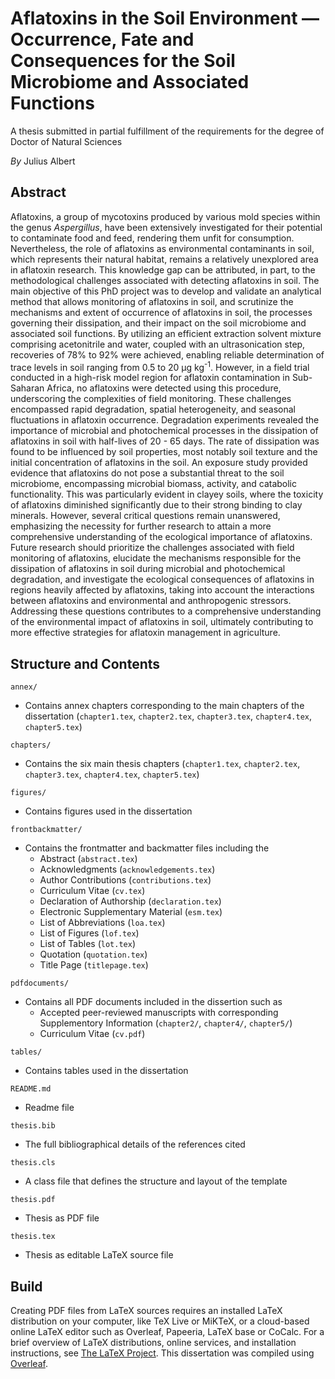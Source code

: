 # Aflatoxins in the Soil Environment — Occurrence, Fate and Consequences for the Soil Microbiome and Associated Functions

A thesis submitted in partial fulfillment of the requirements for the degree of Doctor of Natural Sciences

*By* Julius Albert

## Abstract
Aflatoxins, a group of mycotoxins produced by various mold species within the genus _Aspergillus_, have been extensively investigated for their potential to contaminate food and feed, rendering them unfit for consumption. Nevertheless, the role of aflatoxins as environmental contaminants in soil, which represents their natural habitat, remains a relatively unexplored area in aflatoxin research. This knowledge gap can be attributed, in part, to the methodological challenges associated with detecting aflatoxins in soil. The main objective of this PhD project was to develop and validate an analytical method that allows monitoring of aflatoxins in soil, and scrutinize the mechanisms and extent of occurrence of aflatoxins in soil, the processes governing their dissipation, and their impact on the soil microbiome and associated soil functions. By utilizing an efficient extraction solvent mixture comprising acetonitrile and water, coupled with an ultrasonication step, recoveries of 78% to 92% were achieved, enabling reliable determination of trace levels in soil ranging from 0.5 to 20 µg kg<sup>-1</sup>. However, in a field trial conducted in a high-risk model
region for aflatoxin contamination in Sub-Saharan Africa, no aflatoxins were detected using this procedure, underscoring the complexities of field monitoring. These challenges encompassed rapid degradation, spatial heterogeneity, and seasonal fluctuations in aflatoxin occurrence. Degradation experiments revealed the importance of microbial and photochemical processes in the dissipation of aflatoxins in soil with half-lives of 20 - 65 days. The rate of dissipation was found to be influenced by soil properties, most notably soil texture and the initial concentration of aflatoxins in the soil. An exposure study provided evidence that aflatoxins do not pose a substantial threat to the soil microbiome, encompassing microbial biomass, activity, and catabolic functionality. This was particularly evident in clayey soils, where the toxicity of aflatoxins diminished significantly due to their strong binding to clay minerals. However, several critical questions remain unanswered, emphasizing the necessity for further research to attain a more comprehensive understanding of the ecological importance of aflatoxins. Future research should prioritize the challenges associated with field monitoring of aflatoxins, elucidate the mechanisms responsible for the dissipation of aflatoxins in soil during microbial and photochemical degradation, and investigate the ecological consequences of aflatoxins in regions heavily affected by aflatoxins, taking into account the interactions between aflatoxins and environmental and anthropogenic stressors. Addressing these questions contributes to a comprehensive understanding of the environmental impact of aflatoxins in soil, ultimately contributing to more effective strategies for aflatoxin management in agriculture.

## Structure and Contents

``annex/``

- Contains annex chapters corresponding to the main chapters of the dissertation (``chapter1.tex``, ``chapter2.tex``, ``chapter3.tex``, ``chapter4.tex``, ``chapter5.tex``)

``chapters/``

- Contains the six main thesis chapters (``chapter1.tex``, ``chapter2.tex``, ``chapter3.tex``, ``chapter4.tex``, ``chapter5.tex``)

``figures/``

- Contains figures used in the dissertation

``frontbackmatter/``

- Contains the frontmatter and backmatter files including the
  - Abstract (``abstract.tex``)
  - Acknowledgments (``acknowledgements.tex``)
  - Author Contributions (``contributions.tex``)
  - Curriculum Vitae (``cv.tex``)
  - Declaration of Authorship (``declaration.tex``)
  - Electronic Supplementary Material (``esm.tex``)
  - List of Abbreviations (``loa.tex``)
  - List of Figures (``lof.tex``)
  - List of Tables (``lot.tex``)
  - Quotation (``quotation.tex``)
  - Title Page (``titlepage.tex``)

``pdfdocuments/``
  - Contains all PDF documents included in the dissertion such as
    - Accepted peer-reviewed manuscripts with corresponding Supplementory Information (``chapter2/``, ``chapter4/``, ``chapter5/``)
    - Curriculum Vitae (``cv.pdf``)

``tables/``

- Contains tables used in the dissertation

``README.md``

- Readme file
  
``thesis.bib``

- The full bibliographical details of the references cited

``thesis.cls``

- A class file that defines the structure and layout of the template

``thesis.pdf``

- Thesis as PDF file

``thesis.tex``

- Thesis as editable LaTeX source file


## Build

Creating PDF files from LaTeX sources requires an installed LaTeX distribution on your computer, like TeX Live or MiKTeX, or a cloud-based online LaTeX editor such as Overleaf, Papeeria, LaTeX base or CoCalc. 
For a brief overview of LaTeX distributions, online services, and installation instructions, see [The LaTeX Project](https://www.latex-project.org/get/). This dissertation was compiled using [Overleaf](https://de.overleaf.com/).
